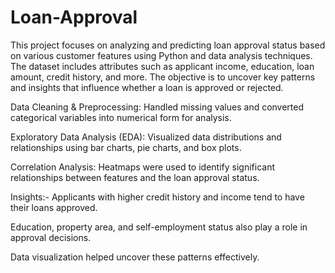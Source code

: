 # Loan-Approval

This project focuses on analyzing and predicting loan approval status based on various customer features using Python and data analysis techniques. The dataset includes attributes such as applicant income, education, loan amount, credit history, and more. The objective is to uncover key patterns and insights that influence whether a loan is approved or rejected.

Data Cleaning & Preprocessing: Handled missing values and converted categorical variables into numerical form for analysis.

Exploratory Data Analysis (EDA): Visualized data distributions and relationships using bar charts, pie charts, and box plots.

Correlation Analysis: Heatmaps were used to identify significant relationships between features and the loan approval status.

Insights:-
Applicants with higher credit history and income tend to have their loans approved.

Education, property area, and self-employment status also play a role in approval decisions.

Data visualization helped uncover these patterns effectively.
